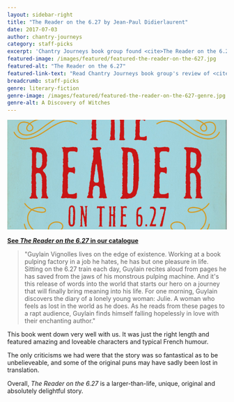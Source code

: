 ```yaml
---
layout: sidebar-right
title: "The Reader on the 6.27 by Jean-Paul Didierlaurent"
date: 2017-07-03
author: chantry-journeys
category: staff-picks
excerpt: 'Chantry Journeys book group found <cite>The Reader on the 6.27</cite> a larger-than-life, unique, original and absolutely delightful story.'
featured-image: /images/featured/featured-the-reader-on-the-627.jpg
featured-alt: "The Reader on the 6.27"
featured-link-text: "Read Chantry Journeys book group's review of <cite>The Reader on the 6.27</cite>"
breadcrumb: staff-picks
genre: literary-fiction
genre-image: /images/featured/featured-the-reader-on-the-627-genre.jpg
genre-alt: A Discovery of Witches
---
```


![The Reader on the 6.27](/images/featured/featured-the-reader-on-the-627.jpg)

**[See <cite>The Reader on the 6.27</cite> in our catalogue](https://suffolk.spydus.co.uk/cgi-bin/spydus.exe/ENQ/OPAC/BIBENQ?BRN=1923911)**

> "Guylain Vignolles lives on the edge of existence. Working at a book pulping factory in a job he hates, he has but one pleasure in life. Sitting on the 6.27 train each day, Guylain recites aloud from pages he has saved from the jaws of his monstrous pulping machine. And it's this release of words into the world that starts our hero on a journey that will finally bring meaning into his life. For one morning, Guylain discovers the diary of a lonely young woman: Julie. A woman who feels as lost in the world as he does. As he reads from these pages to a rapt audience, Guylain finds himself falling hopelessly in love with their enchanting author."

This book went down very well with us. It was just the right length and featured amazing and loveable characters and typical French humour.

The only criticisms we had were that the story was so fantastical as to be unbelieveable, and some of the original puns may have sadly been lost in translation.

Overall, <cite>The Reader on the 6.27</cite> is a larger-than-life, unique, original and absolutely delightful story.
